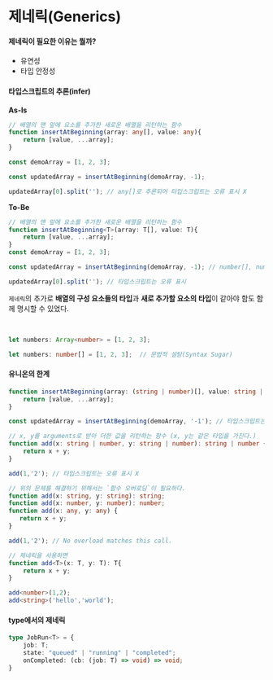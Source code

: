 # 제네릭(Generics)

#### 제네릭이 필요한 이유는 뭘까?
- 유연성
- 타입 안정성 

#### 타입스크립트의 추론(infer) 
**As-Is**
```ts
// 배열의 맨 앞에 요소를 추가한 새로운 배열을 리턴하는 함수 
function insertAtBeginning(array: any[], value: any){
    return [value, ...array];
}

const demoArray = [1, 2, 3];

const updatedArray = insertAtBeginning(demoArray, -1);

updatedArray[0].split(''); // any[]로 추론되어 타입스크립트는 오류 표시 X
```

**To-Be**
```ts
// 배열의 맨 앞에 요소를 추가한 새로운 배열을 리턴하는 함수 
function insertAtBeginning<T>(array: T[], value: T){
    return [value, ...array];
}
const demoArray = [1, 2, 3];

const updatedArray = insertAtBeginning(demoArray, -1); // number[], number로 추론  

updatedArray[0].split(''); // 타입스크립트는 오류 표시 
```
`제네릭`의 추가로 **배열의 구성 요소들의 타입**과 **새로 추가할 요소의 타입**이 같아야 함도 함께 명시할 수 있었다. 

<br>

```ts
let numbers: Array<number> = [1, 2, 3];

let numbers: number[] = [1, 2, 3];  // 문법적 설탕(Syntax Sugar)
```

#### 유니온의 한계  
```ts
function insertAtBeginning(array: (string | number)[], value: string | number){
    return [value, ...array];
}

const updatedArray = insertAtBeginning(demoArray, '-1'); // 타입스크립트는 오류 표시 X
```

```ts
// x, y를 arguments로 받아 더한 값을 리턴하는 함수 (x, y는 같은 타입을 가진다.)
function add(x: string | number, y: string | number): string | number {
    return x + y;
}

add(1,'2'); // 타입스크립트는 오류 표시 X

// 위의 문제를 해결하기 위해서는 `함수 오버로딩`이 필요하다. 
function add(x: string, y: string): string;
function add(x: number, y: number): number;
function add(x: any, y: any) {
   return x + y;
}

add(1,'2'); // No overload matches this call.

// 제네릭을 사용하면
function add<T>(x: T, y: T): T{
    return x + y;
}

add<number>(1,2);
add<string>('hello','world');
```


#### type에서의 제네릭
```ts
type JobRun<T> = {
    job: T;
    state: "queued" | "running" | "completed";
    onCompleted: (cb: (job: T) => void) => void;
}
```